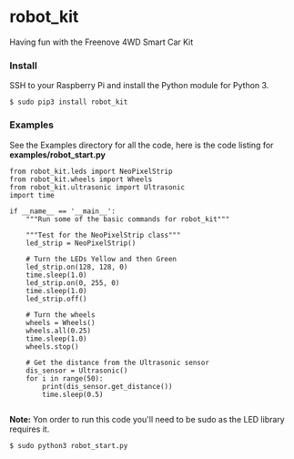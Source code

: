 # robot_kit
Having fun with the Freenove 4WD Smart Car Kit

### Install
SSH to your Raspberry Pi and install the Python module for Python 3.

```
$ sudo pip3 install robot_kit
```

### Examples
See the Examples directory for all the code, here is the code listing for **examples/robot_start.py**

```
from robot_kit.leds import NeoPixelStrip
from robot_kit.wheels import Wheels
from robot_kit.ultrasonic import Ultrasonic
import time

if __name__ == '__main__':
    """Run some of the basic commands for robot_kit"""

    """Test for the NeoPixelStrip class"""
    led_strip = NeoPixelStrip()

    # Turn the LEDs Yellow and then Green
    led_strip.on(128, 128, 0)
    time.sleep(1.0)
    led_strip.on(0, 255, 0)
    time.sleep(1.0)
    led_strip.off()

    # Turn the wheels
    wheels = Wheels()
    wheels.all(0.25)
    time.sleep(1.0)
    wheels.stop()
   
    # Get the distance from the Ultrasonic sensor
    dis_sensor = Ultrasonic()
    for i in range(50):
        print(dis_sensor.get_distance())
        time.sleep(0.5)
    
```

**Note:** Yon order to run this code you'll need to be sudo as the LED library requires it.
```
$ sudo python3 robot_start.py
```
